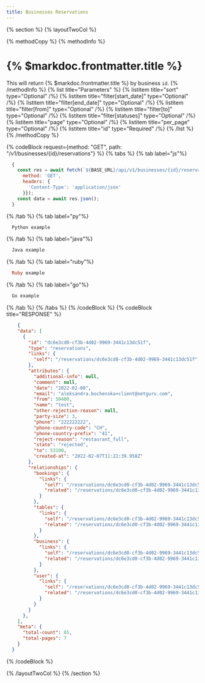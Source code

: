 ```yaml
---
title: Businesses Reservations
---
```

{% section %}
{% layoutTwoCol %}

{% methodCopy %}
{% methodInfo %}
  # {% $markdoc.frontmatter.title %}
  This will return {% $markdoc.frontmatter.title %} by business `id`.
{% /methodInfo %}
{% list title="Parameters" %}
  {% listitem title="sort" type="Optional" /%}
  {% listitem title="filter[start_date]" type="Optional" /%}
  {% listitem title="filter[end_date]" type="Optional" /%}
  {% listitem title="filter[from]" type="Optional" /%}
  {% listitem title="filter[to]" type="Optional" /%}
  {% listitem title="filter[statuses]" type="Optional" /%}
  {% listitem title="page" type="Optional" /%}
  {% listitem title="per_page" type="Optional" /%}
  {% listitem title="id" type="Required" /%}
{% /list %}
{% /methodCopy %}

{% codeBlock request={method: "GET", path: "/v1/businesses/{id}/reservations"} %}
{% tabs %}
  {% tab label="js"%}
  ```js
    {
      const res = await fetch(`${BASE_URL}/api/v1/businesses/{id}/reservations`, {
        method: 'GET',
        headers: {
          'Content-Type': 'application/json'
        }});
      const data = await res.json();
    }
  ```
  {% /tab %}
  {% tab label="py"%}
  ```py
    Python example
  ```
  {% /tab %}
  {% tab label="java"%}
  ```java
    Java example
  ```
  {% /tab %}
  {% tab label="ruby"%}
  ```ruby
    Ruby example
  ```
  {% /tab %}
  {% tab label="go"%}
  ```go
    Go example
  ```
  {% /tab %}
{% /tabs %}
{% /codeBlock %}
{% codeBlock title="RESPONSE" %}
  ```json
      {
      "data": [
        {
          "id": "dc6e3cd0-cf3b-4d02-9969-3441c13dc51f",
          "type": "reservations",
          "links": {
            "self": "/reservations/dc6e3cd0-cf3b-4d02-9969-3441c13dc51f"
          },
          "attributes": {
            "additional-info": null,
            "comment": null,
            "date": "2022-02-08",
            "email": "aleksandra.bochenska+client@netguru.com",
            "from": 50400,
            "name": "test",
            "other-rejection-reason": null,
            "party-size": 3,
            "phone": "222222222",
            "phone-country-code": "CH",
            "phone-country-prefix": "41",
            "reject-reason": "restaurant_full",
            "state": "rejected",
            "to": 53100,
            "created-at": "2022-02-07T11:22:39.958Z"
          },
          "relationships": {
            "bookings": {
              "links": {
                "self": "/reservations/dc6e3cd0-cf3b-4d02-9969-3441c13dc51f/relationships/bookings",
                "related": "/reservations/dc6e3cd0-cf3b-4d02-9969-3441c13dc51f/bookings"
              }
            },
            "tables": {
              "links": {
                "self": "/reservations/dc6e3cd0-cf3b-4d02-9969-3441c13dc51f/relationships/tables",
                "related": "/reservations/dc6e3cd0-cf3b-4d02-9969-3441c13dc51f/tables"
              }
            },
            "business": {
              "links": {
                "self": "/reservations/dc6e3cd0-cf3b-4d02-9969-3441c13dc51f/relationships/business",
                "related": "/reservations/dc6e3cd0-cf3b-4d02-9969-3441c13dc51f/business"
              }
            },
            "user": {
              "links": {
                "self": "/reservations/dc6e3cd0-cf3b-4d02-9969-3441c13dc51f/relationships/user",
                "related": "/reservations/dc6e3cd0-cf3b-4d02-9969-3441c13dc51f/user"
              }
            }
          }
        },
      ],
      "meta": {
        "total-count": 65,
        "total-pages": 7
      }
    }
  ```
{% /codeBlock %}  

{% /layoutTwoCol %}
{% /section %}